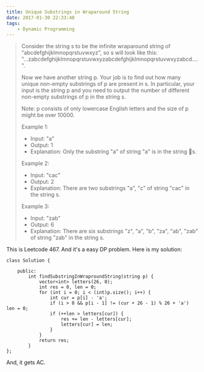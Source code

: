 ```yaml
---
title: Unique Substrings in Wraparound String
date: 2017-01-30 22:33:40
tags:
    - Dynamic Programming
---
```


> Consider the string s to be the infinite wraparound string of "abcdefghijklmnopqrstuvwxyz", so s will look like this: "...zabcdefghijklmnopqrstuvwxyzabcdefghijklmnopqrstuvwxyzabcd....".
>
> Now we have another string p. Your job is to find out how many unique non-empty substrings of p are present in s. In particular, your input is the string p and you need to output the number of different non-empty substrings of p in the string s.
>
> Note: p consists of only lowercase English letters and the size of p might be over 10000.
>
> Example 1:
> + Input: "a"
> + Output: 1
> + Explanation: Only the substring "a" of string "a" is in the string s.
>
> Example 2:
> + Input: "cac"
> + Output: 2
> + Explanation: There are two substrings "a", "c" of string "cac" in the string s.
>
> Example 3:
> + Input: "zab"
> + Output: 6
> + Explanation: There are six substrings "z", "a", "b", "za", "ab", "zab" of string "zab" in the string s.

<!--more-->

This is Leetcode 467. And it's a easy DP problem. Here is my solution:

```
class Solution {

    public:
        int findSubstringInWraproundString(string p) {
            vector<int> letters(26, 0);
            int res = 0, len = 0;
            for (int i = 0; i < (int)p.size(); i++) {
                int cur = p[i] - 'a';
                if (i > 0 && p[i - 1] != (cur + 26 - 1) % 26 + 'a') len = 0;
                if (++len > letters[cur]) {
                    res += len - letters[cur];
                    letters[cur] = len;
                }
            }
            return res;
        }
};

```

And, it gets AC.
